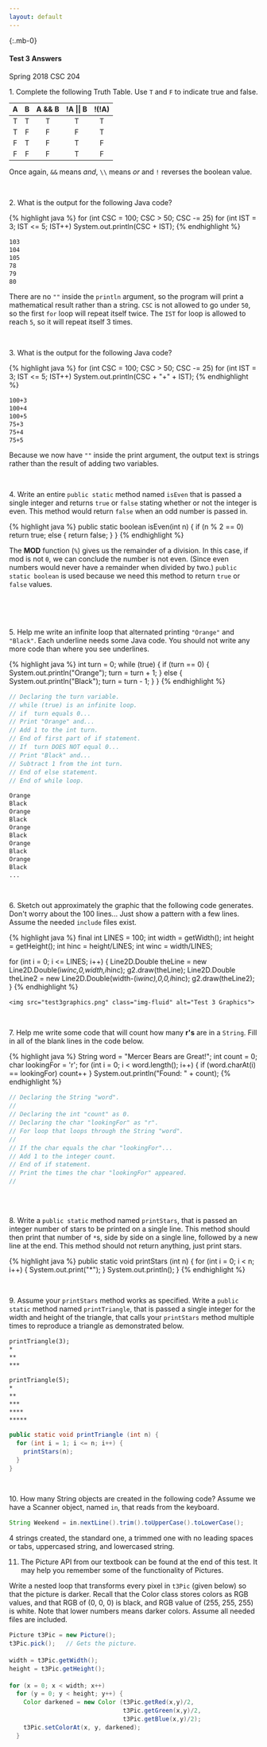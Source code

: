 ```yaml
---
layout: default
---
```


<div class="container">
  <div class="mx-4"  markdown="1">

{:.mb-0}
#### Test 3 Answers

Spring 2018 CSC 204

1\. Complete the following Truth Table. Use `T` and `F` to indicate true and false.

<div class="row">
  <div class="col-sm-8" markdown="1">

| A   | B   | A && B | !A \|\| B | !(!A) |
| :-: | :-: | :----: | :-------: | :---: |
| T   | T   | T      | T         | T     |
| T   | F   | F      | F         | T     |
| F   | T   | F      | T         | F     |
| F   | F   | F      | T         | F     |

  </div>
  <div class="col-sm-4 py-5" markdown="1">

  Once again, `&&` means *and*, `\\` means *or* and `!` reverses the boolean value.

  </div>
</div>
<br>

2\. What is the output for the following Java code?

<div class="row mb-2">
  <div class="col-sm-6">

{% highlight java %}
for (int CSC = 100; CSC > 50; CSC -= 25)
  for (int IST = 3; IST <= 5; IST++)
    System.out.println(CSC + IST);
{% endhighlight %}

  </div>
  <div class="col-sm-2" markdown="1">

```
103
104
105
78
79
80
```
  </div>
  <div class="col-sm-4" markdown="1">

  There are no `""` inside the `println` argument, so the program will print a mathematical result rather than a string. `CSC` is not allowed to go under `50`, so the first `for` loop will repeat itself twice. The `IST` for loop is allowed to reach `5`, so it will repeat itself 3 times.

  </div>
</div>
<br>

3\. What is the output for the following Java code?

<div class="row mb-2">
  <div class="col-sm-6">

{% highlight java %}
for (int CSC = 100; CSC > 50; CSC -= 25)
  for (int IST = 3; IST <= 5; IST++)
    System.out.println(CSC + "+" + IST);
{% endhighlight %}

  </div>
  <div class="col-sm-2" markdown="1">

```
100+3
100+4
100+5
75+3
75+4
75+5
```

  </div>
  <div class="col-sm-4" markdown="1">

  Because we now have `""` inside the print argument, the output text is strings rather than the result of adding two variables.

  </div>
</div>
<br>

4\. Write an entire `public static` method named `isEven` that is passed a single integer and returns `true` or `false` stating whether or not the integer is even. This method would return `false` when an odd number is passed in.

<div class="row mb-2">
  <div class="col-sm-6">

{% highlight java %}
public static boolean isEven(int n) {
  if (n % 2 == 0)
    return true;
  else {
    return false;
  }
}
{% endhighlight %}

  </div>
  <div class="col-sm-6" markdown="1">

  The **MOD** function (`%`) gives us the remainder of a division. In this case, if mod is not `0`, we can conclude the number is not even. (Since even numbers would never have a remainder when divided by two.) `public static boolean` is used because we need this method to return `true` or `false` values.

  </div>
</div>

<br>
<br>
<br>

5\. Help me write an infinite loop that alternated printing `"Orange"` and `"Black"`. Each underline needs some Java code. You should not write any more code than where you see underlines.

<div class="row">
  <div class="col-sm-5">

{% highlight java %}
int turn = 0;
while (true) {
  if (turn == 0) {
    System.out.println("Orange");
    turn = turn + 1;
  }
  else {
    System.out.println("Black");
    turn = turn - 1;
  }
}
{% endhighlight %}

  </div>
  <div class="col-sm-5" markdown="1">

```java
// Declaring the turn variable.
// while (true) is an infinite loop.
// if  turn equals 0...
// Print "Orange" and...
// Add 1 to the int turn.
// End of first part of if statement.
// If  turn DOES NOT equal 0...
// Print "Black" and...
// Subtract 1 from the int turn.
// End of else statement.
// End of while loop.
```

  </div>
  <div class="col-sm-2" markdown="1">

```
Orange
Black
Orange
Black
Orange
Black
Orange
Black
Orange
Black
...
```

  </div>
</div>
<br>

6\. Sketch out approximately the graphic that the following code generates. Don't worry about the 100 lines... Just show a pattern with a few lines. Assume the needed `include` files exist.

<div class="row">
  <div class="col-sm-7">

{% highlight java %}
final int LINES = 100;
int width = getWidth();
int height = getHeight();
int hinc = height/LINES;
int winc = width/LINES;

for (int i = 0; i <= LINES; i++) {
  Line2D.Double theLine =
    new Line2D.Double(i*winc,0,width,i*hinc);
  g2.draw(theLine);
  Line2D.Double theLine2 =
    new Line2D.Double(width-(i*winc),0,0,i*hinc);
  g2.draw(theLine2);
}
{% endhighlight %}

  </div>
  <div class="col-sm-5">

    <img src="test3graphics.png" class="img-fluid" alt="Test 3 Graphics">

  </div>
</div>
<br>

7\. Help me write some code that will count how many **r's** are in a `String`. Fill in all of the blank lines in the code below.

<div class="row mb-2">
  <div class="col-sm-5">

{% highlight java %}
String word = "Mercer Bears are Great!";
int count = 0;
char lookingFor = 'r';
for (int i = 0; i < word.length(); i++) {
  if (word.charAt(i) == lookingFor)
    count++
}
System.out.println("Found: " + count);
{% endhighlight %}

  </div>
  <div class="col-sm-7" markdown="1">

```java
// Declaring the String "word".
//
// Declaring the int "count" as 0.
// Declaring the char "lookingFor" as "r".
// For loop that loops through the String "word".
//
// If the char equals the char "lookingFor"...
// Add 1 to the integer count.
// End of if statement.
// Print the times the char "lookingFor" appeared.
//
```

  </div>
</div>
<br>
<br>

8\. Write a `public static` method named `printStars`, that is passed an integer number of stars to be printed on a single line. This method should then print that number of `*`s, side by side on a single line, followed by a new line at the end. This method should not return anything, just print stars.

{% highlight java %}
public static void printStars (int n) {
  for (int i = 0; i < n; i++) {
    System.out.print("\*");
  }
  System.out.println();
}
{% endhighlight %}

<br>

9\. Assume your `printStars` method works as specified. Write a `public static` method named `printTriangle`, that is passed a single integer for the width and height of the triangle, that calls your `printStars` method multiple times to reproduce a triangle as demonstrated below.

<div class="row mb-2">
  <div class="col-sm-3" markdown="1">

```
printTriangle(3);
*
**
***
```

  </div>
  <div class="col-sm-3" markdown="1">

```
printTriangle(5);
*
**
***
****
*****
```

  </div>
  <div class="col-sm-6" markdown="1">

```java
public static void printTriangle (int n) {
  for (int i = 1; i <= n; i++) {
    printStars(n);
  }
}
```

  </div>
</div>

<br>

10\. How many String objects are created in the following code? Assume we have a Scanner object, named `in`, that reads from the keyboard.

```java
String Weekend = in.nextLine().trim().toUpperCase().toLowerCase();
```

4 strings created, the standard one, a trimmed one with no leading spaces or tabs, uppercased string, and lowercased string.

11. The Picture API from our textbook can be found at the end of this test. It may help you remember some of the functionality of Pictures.

Write a nested loop that transforms every pixel in `t3Pic` (given below) so that the picture is darker. Recall that the Color class stores colors as RGB values, and that RGB of (0, 0, 0) is black, and RGB value of (255, 255, 255) is white. Note that lower numbers means darker colors. Assume all needed files are included.

```java
Picture t3Pic = new Picture();
t3Pic.pick();   // Gets the picture.

width = t3Pic.getWidth();
height = t3Pic.getHeight();

for (x = 0; x < width; x++)
  for (y = 0; y < height; y++) {
    Color darkened = new Color (t3Pic.getRed(x,y)/2,
                                t3Pic.getGreen(x,y)/2,
                                t3Pic.getBlue(x,y)/2);
    t3Pic.setColorAt(x, y, darkened);
  }

```

</div>
</div>
